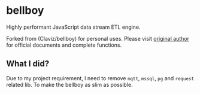 # bellboy

Highly performant JavaScript data stream ETL engine.

Forked from (Claviz/bellboy) for personal uses. Please visit [original author](https://github.com/Claviz/bellboy) for official documents and complete functions.

## What I did?

Due to my project requirement, I need to remove `mqtt`, `mssql`, `pg` and `request` related lib. To make the bellboy as slim as possible.

